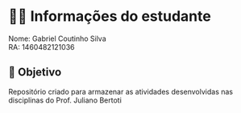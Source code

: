 # 👨‍🎓 Informações do estudante
Nome: Gabriel Coutinho Silva<br>
RA: 	1460482121036

## 🎯 Objetivo
Repositório criado para armazenar as atividades desenvolvidas nas disciplinas do Prof. Juliano Bertoti
